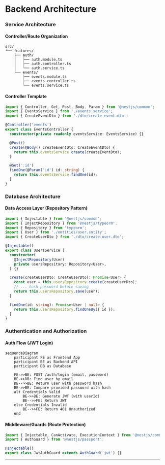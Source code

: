 # Backend Architecture

### Service Architecture

#### Controller/Route Organization

```text
src/
└── features/
    ├── auth/
    │   ├── auth.module.ts
    │   ├── auth.controller.ts
    │   └── auth.service.ts
    └── events/
        ├── events.module.ts
        ├── events.controller.ts
        └── events.service.ts
```

#### Controller Template

```typescript
import { Controller, Get, Post, Body, Param } from '@nestjs/common';
import { EventsService } from './events.service';
import { CreateEventDto } from './dto/create-event.dto';

@Controller('events')
export class EventsController {
  constructor(private readonly eventsService: EventsService) {}

  @Post()
  create(@Body() createEventDto: CreateEventDto) {
    return this.eventsService.create(createEventDto);
  }

  @Get(':id')
  findOne(@Param('id') id: string) {
    return this.eventsService.findOne(id);
  }
}
```

### Database Architecture

#### Data Access Layer (Repository Pattern)

```typescript
import { Injectable } from '@nestjs/common';
import { InjectRepository } from '@nestjs/typeorm';
import { Repository } from 'typeorm';
import { User } from './entities/user.entity';
import { CreateUserDto } from './dto/create-user.dto';

@Injectable()
export class UsersService {
  constructor(
    @InjectRepository(User)
    private usersRepository: Repository<User>,
  ) {}

  create(createUserDto: CreateUserDto): Promise<User> {
    const user = this.usersRepository.create(createUserDto);
    // ... hash password before saving
    return this.usersRepository.save(user);
  }

  findOne(id: string): Promise<User | null> {
    return this.usersRepository.findOneBy({ id });
  }
}
```

### Authentication and Authorization

#### Auth Flow (JWT Login)

```mermaid
sequenceDiagram
    participant FE as Frontend App
    participant BE as Backend API
    participant DB as Database

    FE->>BE: POST /auth/login (email, password)
    BE->>DB: Find user by email
    DB-->>BE: Return user with password hash
    BE->>BE: Compare provided password with hash
    alt Credentials Valid
        BE->>BE: Generate JWT (with userId)
        BE-->>FE: Return JWT
    else Credentials Invalid
        BE-->>FE: Return 401 Unauthorized
    end
```

#### Middleware/Guards (Route Protection)

```typescript
import { Injectable, CanActivate, ExecutionContext } from '@nestjs/common';
import { AuthGuard } from '@nestjs/passport';

@Injectable()
export class JwtAuthGuard extends AuthGuard('jwt') {}
```

-----
